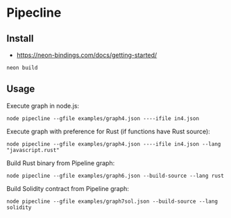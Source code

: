 # Pipecline


## Install

- https://neon-bindings.com/docs/getting-started/


```
neon build
```

## Usage

Execute graph in node.js:
```
node pipecline --gfile examples/graph4.json ----ifile in4.json
```

Execute graph with preference for Rust (if functions have Rust source):
```
node pipecline --gfile examples/graph4.json ----ifile in4.json --lang "javascript.rust"
```

Build Rust binary from Pipeline graph:
```
node pipecline --gfile examples/graph6.json --build-source --lang rust
```

Build Solidity contract from Pipeline graph:
```
node pipecline --gfile examples/graph7sol.json --build-source --lang solidity
```
